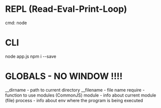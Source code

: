 # REPL (Read-Eval-Print-Loop)
cmd: node

# CLI
node app.js
npm i <packageName> --save

# GLOBALS  - NO WINDOW !!!!
  __dirname  - path to current directory
  __filename - file name
  require    - function to use modules (CommonJS)
  module     - info about current module (file)
  process    - info about env where the program is being executed 


